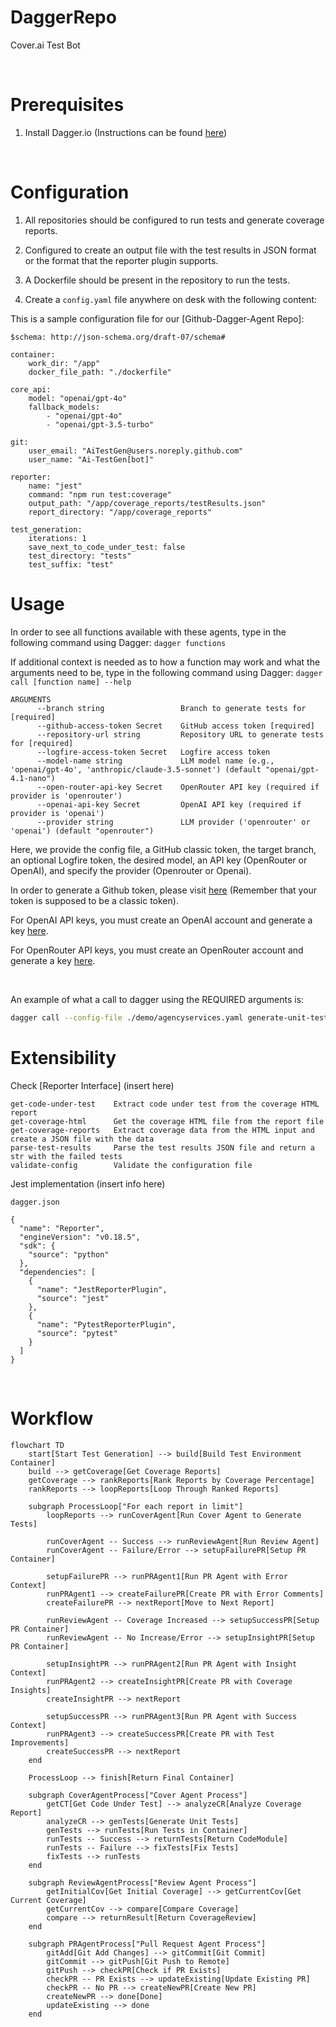 # DaggerRepo
<!--
<style>
    body { font-family: Arial, sans-serif; background-color: #0d1117; color: white; padding: 20px; }
    h1, h3 { border-bottom: 1px solid #30363d; padding-bottom: 0.3em; }
    code { background-color: #161b22; padding: 0.2em 0.4em; border-radius: 4px; }
    pre { background-color: #161b22; padding: 1em; border-radius: 6px; overflow: auto; }
    a { color: #58a6ff; text-decoration: underline; }
    ul { list-style-type: disc; margin-left: 20px; }
    strong { font-weight: bold; }
</style>
-->

Cover.ai Test Bot

<br>

<div>
<h1>Prerequisites</h1>

1. Install Dagger.io (Instructions can be found <a target="_blank" href="https://docs.dagger.io/install"/> here</a>)

</div>

<br>

<div>
    
<h1>Configuration</h1>

1. All repositories should be configured to run tests and generate coverage reports.

2. Configured to create an output file with the test results in JSON format or the format that the reporter plugin supports.

3. A Dockerfile should be present in the repository to run the tests.

4. Create a `config.yaml` file anywhere on desk with the following content:

This is a sample configuration file for our [Github-Dagger-Agent Repo]:
```
$schema: http://json-schema.org/draft-07/schema#

container:
    work_dir: "/app"
    docker_file_path: "./dockerfile"

core_api:
    model: "openai/gpt-4o"
    fallback_models:
        - "openai/gpt-4o"
        - "openai/gpt-3.5-turbo"

git:
    user_email: "AiTestGen@users.noreply.github.com"
    user_name: "Ai-TestGen[bot]"

reporter:
    name: "jest"
    command: "npm run test:coverage"
    output_path: "/app/coverage_reports/testResults.json"
    report_directory: "/app/coverage_reports"

test_generation:
    iterations: 1
    save_next_to_code_under_test: false
    test_directory: "tests"
    test_suffix: "test"
```
</div>

<h1>Usage</h1>

In order to see all functions available with these agents, type in the following command using Dagger: ``` dagger functions ```

If additional context is needed as to how a function may work and what the arguments need to be, type in the following command using Dagger: ``` dagger call [function name] --help ```
```
ARGUMENTS
      --branch string                 Branch to generate tests for [required]
      --github-access-token Secret    GitHub access token [required]
      --repository-url string         Repository URL to generate tests for [required]
      --logfire-access-token Secret   Logfire access token
      --model-name string             LLM model name (e.g., 'openai/gpt-4o', 'anthropic/claude-3.5-sonnet') (default "openai/gpt-4.1-nano")
      --open-router-api-key Secret    OpenRouter API key (required if provider is 'openrouter')
      --openai-api-key Secret         OpenAI API key (required if provider is 'openai')
      --provider string               LLM provider ('openrouter' or 'openai') (default "openrouter")
```
Here, we provide the config file, a GitHub classic token, the target branch, an optional Logfire token, the desired model, an API key (OpenRouter or OpenAI), and specify the provider (Openrouter or Openai).

<p> In order to generate a Github token, please visit <a href="https://github.com/settings/tokens">here</a> (Remember that your token is supposed to be a classic token). </p>
<p> For OpenAI API keys, you must create an OpenAI account and generate a key <a href="https://platform.openai.com/api-keys">here</a>. </p>
<p> For OpenRouter API keys, you must create an OpenRouter account and generate a key <a href="https://openrouter.ai/settings/keys">here</a>. </p>

<br>

An example of what a call to dagger using the REQUIRED arguments is:

``` bash
dagger call --config-file ./demo/agencyservices.yaml generate-unit-tests --github-access-token=env:GITHUB_TOKEN --repository-url https://github.com/Siafu/agencyservices-ai.git --open-router-api-key=env:OPEN_ROUTER_API_KEY --provider openrouter --branch feat/loveable-pairing --model-name x-ai/grok-3-mini-beta
```

<h1>Extensibility</h1>

<span>Check [Reporter Interface] (insert here)</span>
```
get-code-under-test    Extract code under test from the coverage HTML report
get-coverage-html      Get the coverage HTML file from the report file
get-coverage-reports   Extract coverage data from the HTML input and create a JSON file with the data
parse-test-results     Parse the test results JSON file and return a str with the failed tests
validate-config        Validate the configuration file
```

Jest implementation (insert info here)
```
dagger.json

{
  "name": "Reporter",
  "engineVersion": "v0.18.5",
  "sdk": {
    "source": "python"
  },
  "dependencies": [
    {
      "name": "JestReporterPlugin",
      "source": "jest"
    },
    {
      "name": "PytestReporterPlugin",
      "source": "pytest"
    }
  ]
}
```

<br>

<h1>Workflow</h1>

```mermaid
flowchart TD
    start[Start Test Generation] --> build[Build Test Environment Container]
    build --> getCoverage[Get Coverage Reports]
    getCoverage --> rankReports[Rank Reports by Coverage Percentage]
    rankReports --> loopReports[Loop Through Ranked Reports]
    
    subgraph ProcessLoop["For each report in limit"]
        loopReports --> runCoverAgent[Run Cover Agent to Generate Tests]
        
        runCoverAgent -- Success --> runReviewAgent[Run Review Agent]
        runCoverAgent -- Failure/Error --> setupFailurePR[Setup PR Container]
        
        setupFailurePR --> runPRAgent1[Run PR Agent with Error Context]
        runPRAgent1 --> createFailurePR[Create PR with Error Comments]
        createFailurePR --> nextReport[Move to Next Report]
        
        runReviewAgent -- Coverage Increased --> setupSuccessPR[Setup PR Container]
        runReviewAgent -- No Increase/Error --> setupInsightPR[Setup PR Container]
        
        setupInsightPR --> runPRAgent2[Run PR Agent with Insight Context]
        runPRAgent2 --> createInsightPR[Create PR with Coverage Insights]
        createInsightPR --> nextReport
        
        setupSuccessPR --> runPRAgent3[Run PR Agent with Success Context]
        runPRAgent3 --> createSuccessPR[Create PR with Test Improvements]
        createSuccessPR --> nextReport
    end
    
    ProcessLoop --> finish[Return Final Container]
    
    subgraph CoverAgentProcess["Cover Agent Process"]
        getCT[Get Code Under Test] --> analyzeCR[Analyze Coverage Report]
        analyzeCR --> genTests[Generate Unit Tests]
        genTests --> runTests[Run Tests in Container]
        runTests -- Success --> returnTests[Return CodeModule]
        runTests -- Failure --> fixTests[Fix Tests]
        fixTests --> runTests
    end
    
    subgraph ReviewAgentProcess["Review Agent Process"]
        getInitialCov[Get Initial Coverage] --> getCurrentCov[Get Current Coverage]
        getCurrentCov --> compare[Compare Coverage]
        compare --> returnResult[Return CoverageReview]
    end
    
    subgraph PRAgentProcess["Pull Request Agent Process"]
        gitAdd[Git Add Changes] --> gitCommit[Git Commit]
        gitCommit --> gitPush[Git Push to Remote]
        gitPush --> checkPR[Check if PR Exists]
        checkPR -- PR Exists --> updateExisting[Update Existing PR]
        checkPR -- No PR --> createNewPR[Create New PR]
        createNewPR --> done[Done]
        updateExisting --> done
    end

```
